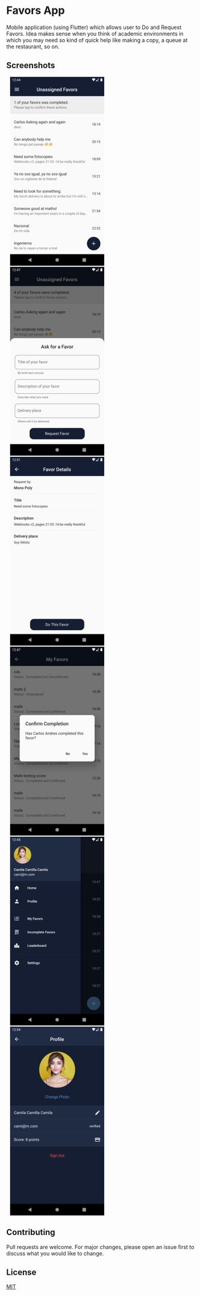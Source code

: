 # Favors App
Mobile application (using Flutter) which allows user to Do and Request Favors.
Idea makes sense when you think of academic environments in which you may need so kind of quick help like making a copy, a queue at the restaurant, so on.

## Screenshots
<img src="screenshots/1.png" width="250" hspace="10"><img src="screenshots/2.png" width="250" hspace="10"> <img src="screenshots/3.png" width="250" hspace="10"><img src="screenshots/4.png" width="250" hspace="10"><img src="screenshots/5.png" width="250" hspace="10"><img src="screenshots/6.png" width="250" hspace="10">

## Contributing
Pull requests are welcome. For major changes, please open an issue first to discuss what you would like to change.

## License
[MIT](https://choosealicense.com/licenses/mit/)